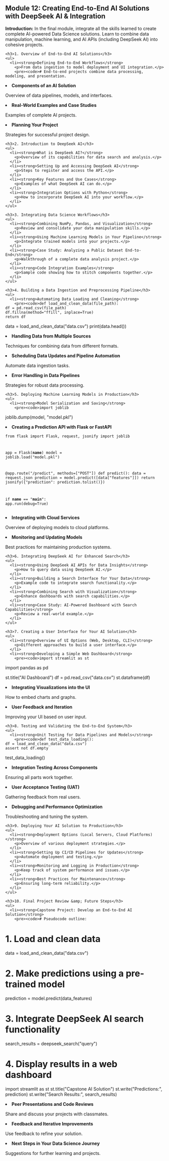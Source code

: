 <h2>Module 12: Creating End-to-End AI Solutions with DeepSeek AI &amp; Integration</h2>
    <p><strong>Introduction:</strong> In the final module, integrate all the skills learned to create complete AI-powered Data Science solutions. Learn to combine data manipulation, machine learning, and AI APIs (including DeepSeek AI) into cohesive projects.</p>
    
    <h3>1. Overview of End-to-End AI Solutions</h3>
    <ul>
      <li><strong>Defining End-to-End Workflows</strong>
        <p>From data ingestion to model deployment and UI integration.</p>
        <pre><code># End-to-end projects combine data processing, modeling, and presentation.
</code></pre>
      </li>
      <li><strong>Components of an AI Solution</strong>
        <p>Overview of data pipelines, models, and interfaces.</p>
      </li>
      <li><strong>Real-World Examples and Case Studies</strong>
        <p>Examples of complete AI projects.</p>
      </li>
      <li><strong>Planning Your Project</strong>
        <p>Strategies for successful project design.</p>
      </li>
    </ul>
    
    <h3>2. Introduction to DeepSeek AI</h3>
    <ul>
      <li><strong>What is DeepSeek AI?</strong>
        <p>Overview of its capabilities for data search and analysis.</p>
      </li>
      <li><strong>Setting Up and Accessing DeepSeek AI</strong>
        <p>Steps to register and access the API.</p>
      </li>
      <li><strong>Key Features and Use Cases</strong>
        <p>Examples of what DeepSeek AI can do.</p>
      </li>
      <li><strong>Integration Options with Python</strong>
        <p>How to incorporate DeepSeek AI into your workflow.</p>
      </li>
    </ul>
    
    <h3>3. Integrating Data Science Workflows</h3>
    <ul>
      <li><strong>Combining NumPy, Pandas, and Visualization</strong>
        <p>Review and consolidate your data manipulation skills.</p>
      </li>
      <li><strong>Using Machine Learning Models in Your Pipeline</strong>
        <p>Integrate trained models into your projects.</p>
      </li>
      <li><strong>Case Study: Analyzing a Public Dataset End-to-End</strong>
        <p>Walkthrough of a complete data analysis project.</p>
      </li>
      <li><strong>Code Integration Examples</strong>
        <p>Sample code showing how to stitch components together.</p>
      </li>
    </ul>
    
    <h3>4. Building a Data Ingestion and Preprocessing Pipeline</h3>
    <ul>
      <li><strong>Automating Data Loading and Cleaning</strong>
        <pre><code>def load_and_clean_data(file_path):
    df = pd.read_csv(file_path)
    df.fillna(method="ffill", inplace=True)
    return df

data = load_and_clean_data("data.csv")
print(data.head())
</code></pre>
      </li>
      <li><strong>Handling Data from Multiple Sources</strong>
        <p>Techniques for combining data from different formats.</p>
      </li>
      <li><strong>Scheduling Data Updates and Pipeline Automation</strong>
        <p>Automate data ingestion tasks.</p>
      </li>
      <li><strong>Error Handling in Data Pipelines</strong>
        <p>Strategies for robust data processing.</p>
      </li>
    </ul>
    
    <h3>5. Deploying Machine Learning Models in Production</h3>
    <ul>
      <li><strong>Model Serialization and Saving</strong>
        <pre><code>import joblib
joblib.dump(model, "model.pkl")
</code></pre>
      </li>
      <li><strong>Creating a Prediction API with Flask or FastAPI</strong>
        <pre><code>from flask import Flask, request, jsonify
import joblib

app = Flask(__name__)
model = joblib.load("model.pkl")

@app.route("/predict", methods=["POST"])
def predict():
    data = request.json
    prediction = model.predict([data["features"]])
    return jsonify({"prediction": prediction.tolist()})

if __name__ == "__main__":
    app.run(debug=True)
</code></pre>
      </li>
      <li><strong>Integrating with Cloud Services</strong>
        <p>Overview of deploying models to cloud platforms.</p>
      </li>
      <li><strong>Monitoring and Updating Models</strong>
        <p>Best practices for maintaining production systems.</p>
      </li>
    </ul>
    
    <h3>6. Integrating DeepSeek AI for Enhanced Search</h3>
    <ul>
      <li><strong>Using DeepSeek AI APIs for Data Insights</strong>
        <p>How to query data using DeepSeek AI.</p>
      </li>
      <li><strong>Building a Search Interface for Your Data</strong>
        <p>Example code to integrate search functionality.</p>
      </li>
      <li><strong>Combining Search with Visualization</strong>
        <p>Enhance dashboards with search capabilities.</p>
      </li>
      <li><strong>Case Study: AI-Powered Dashboard with Search Capabilities</strong>
        <p>Review a real-world example.</p>
      </li>
    </ul>
    
    <h3>7. Creating a User Interface for Your AI Solution</h3>
    <ul>
      <li><strong>Overview of UI Options (Web, Desktop, CLI)</strong>
        <p>Different approaches to build a user interface.</p>
      </li>
      <li><strong>Developing a Simple Web Dashboard</strong>
        <pre><code>import streamlit as st
import pandas as pd

st.title("AI Dashboard")
df = pd.read_csv("data.csv")
st.dataframe(df)
</code></pre>
      </li>
      <li><strong>Integrating Visualizations into the UI</strong>
        <p>How to embed charts and graphs.</p>
      </li>
      <li><strong>User Feedback and Iteration</strong>
        <p>Improving your UI based on user input.</p>
      </li>
    </ul>
    
    <h3>8. Testing and Validating the End-to-End System</h3>
    <ul>
      <li><strong>Unit Testing for Data Pipelines and Models</strong>
        <pre><code>def test_data_loading():
    df = load_and_clean_data("data.csv")
    assert not df.empty
test_data_loading()
</code></pre>
      </li>
      <li><strong>Integration Testing Across Components</strong>
        <p>Ensuring all parts work together.</p>
      </li>
      <li><strong>User Acceptance Testing (UAT)</strong>
        <p>Gathering feedback from real users.</p>
      </li>
      <li><strong>Debugging and Performance Optimization</strong>
        <p>Troubleshooting and tuning the system.</p>
      </li>
    </ul>
    
    <h3>9. Deploying Your AI Solution to Production</h3>
    <ul>
      <li><strong>Deployment Options (Local Servers, Cloud Platforms)</strong>
        <p>Overview of various deployment strategies.</p>
      </li>
      <li><strong>Setting Up CI/CD Pipelines for Updates</strong>
        <p>Automate deployment and testing.</p>
      </li>
      <li><strong>Monitoring and Logging in Production</strong>
        <p>Keep track of system performance and issues.</p>
      </li>
      <li><strong>Best Practices for Maintenance</strong>
        <p>Ensuring long-term reliability.</p>
      </li>
    </ul>
    
    <h3>10. Final Project Review &amp; Future Steps</h3>
    <ul>
      <li><strong>Capstone Project: Develop an End-to-End AI Solution</strong>
        <pre><code># Pseudocode outline:
# 1. Load and clean data
data = load_and_clean_data("data.csv")
# 2. Make predictions using a pre-trained model
prediction = model.predict(data_features)
# 3. Integrate DeepSeek AI search functionality
search_results = deepseek_search("query")
# 4. Display results in a web dashboard
import streamlit as st
st.title("Capstone AI Solution")
st.write("Predictions:", prediction)
st.write("Search Results:", search_results)
</code></pre>
      </li>
      <li><strong>Peer Presentations and Code Reviews</strong>
        <p>Share and discuss your projects with classmates.</p>
      </li>
      <li><strong>Feedback and Iterative Improvements</strong>
        <p>Use feedback to refine your solution.</p>
      </li>
      <li><strong>Next Steps in Your Data Science Journey</strong>
        <p>Suggestions for further learning and projects.</p>
      </li>
    </ul>